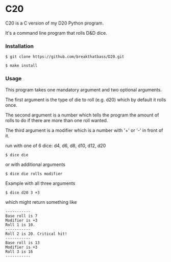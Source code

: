# C20

C20 is a C version of my D20 Python program.

It's a command line program that rolls D&D dice.

### Installation

```
$ git clone https://github.com/breakthatbass/D20.git
```

```
$ make install
```

### Usage

This program takes one mandatory argument and two optional arguments.

The first argument is the type of die to roll (e.g. d20) which by default it rolls once.

The second argument is a number which tells the program the amount of rolls to do if there are more than one roll wanted.

The third argument is a modifier which is a number with '+' or '-' in front of it.

run with one of 6 dice: d4, d6, d8, d10, d12, d20
```
$ dice die
```
or with additional arguments
```
$ dice die rolls modifier
```
Example with all three arguments
```
$ dice d20 3 +3
```
which might return something like
```
-----------
Base roll is 7
Modifier is +3
Roll 1 is 10.
-----------
Roll 2 is 20. Critical hit!
-----------
Base roll is 13
Modifier is +3
Roll 3 is 16
-----------
```
